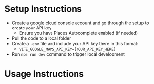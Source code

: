 # Setup Instructions

- Create a google cloud console account and go through the setup to create your API key
  - Ensure you have Places Autocomplete enabled (if needed)
- Pull the code to a local folder
- Create a `.env` file and include your API key there in this format:
  - `VITE_GOOGLE_MAPS_API_KEY=[YOUR_API_KEY_HERE]`
- Run `npm run dev` command to trigger local development

# Usage Instructions
